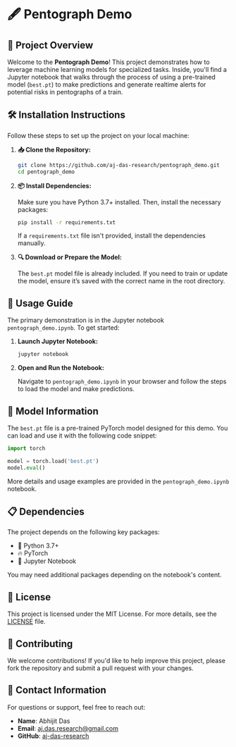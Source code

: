 # 🖋️ Pentograph Demo

## 📖 Project Overview

Welcome to the **Pentograph Demo**! This project demonstrates how to leverage machine learning models for specialized tasks. Inside, you'll find a Jupyter notebook that walks through the process of using a pre-trained model (`best.pt`) to make predictions  and generate realtime alerts for potential risks in pentographs of a train.

## 🛠️ Installation Instructions

Follow these steps to set up the project on your local machine:

1. **📥 Clone the Repository:**

   ```bash
   git clone https://github.com/aj-das-research/pentograph_demo.git
   cd pentograph_demo
   ```

2. **📦 Install Dependencies:**

   Make sure you have Python 3.7+ installed. Then, install the necessary packages:

   ```bash
   pip install -r requirements.txt
   ```

   If a `requirements.txt` file isn't provided, install the dependencies manually.

3. **🔍 Download or Prepare the Model:**

   The `best.pt` model file is already included. If you need to train or update the model, ensure it’s saved with the correct name in the root directory.

## 🚀 Usage Guide

The primary demonstration is in the Jupyter notebook `pentograph_demo.ipynb`. To get started:

1. **Launch Jupyter Notebook:**

   ```bash
   jupyter notebook
   ```

2. **Open and Run the Notebook:**

   Navigate to `pentograph_demo.ipynb` in your browser and follow the steps to load the model and make predictions.

## 🧠 Model Information

The `best.pt` file is a pre-trained PyTorch model designed for this demo. You can load and use it with the following code snippet:

```python
import torch

model = torch.load('best.pt')
model.eval()
```

More details and usage examples are provided in the `pentograph_demo.ipynb` notebook.

## 📋 Dependencies

The project depends on the following key packages:

- 🐍 Python 3.7+
- 🔥 PyTorch
- 📓 Jupyter Notebook

You may need additional packages depending on the notebook's content.

## 📜 License

This project is licensed under the MIT License. For more details, see the [LICENSE](LICENSE) file.

## 🤝 Contributing

We welcome contributions! If you'd like to help improve this project, please fork the repository and submit a pull request with your changes.

## 📧 Contact Information

For questions or support, feel free to reach out:

- **Name**: Abhijit Das
- **Email**: [aj.das.research@gmail.com](mailto:aj.das.research@gmail.com)
- **GitHub**: [aj-das-research](https://github.com/aj-das-research)
